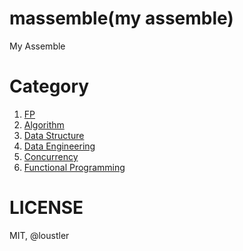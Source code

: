 # massemble(my assemble)
My Assemble

# Category
1. [FP](./fp)
1. [Algorithm](./algorithm)
1. [Data Structure](./data-structure)
1. [Data Engineering](./data-eng)
1. [Concurrency](./concurrency)
1. [Functional Programming](./functional-programming)

# LICENSE
MIT, @loustler